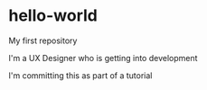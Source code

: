 # hello-world
My first repository

I'm a UX Designer who is getting into development

I'm committing this as part of a tutorial
